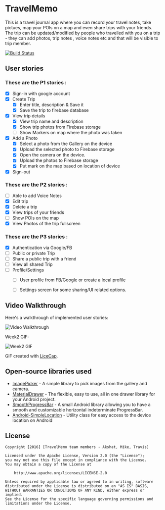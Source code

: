 # TravelMemo

This is a travel journal app where you can record your travel notes, take pictues, map your POIs on a map and even share
trips with your friends. The trip can be updated/modified by people who travelled with you on a trip - they can add photos,
trip notes , voice notes etc and that will be visible to trip member.


[![Build Status](https://travis-ci.org/CodePathGrp10/TravelMemo.svg?branch=master)](https://travis-ci.org/CodePathGrp10/TravelMemo)

## User stories
 

### These are the **P1** stories :
 
 * [X] Sign-in with google account
 * [X] Create Trip 
    * [X] Enter title, description & Save it
    * [X] Save the trip to firebase database
 * [X] View trip details
    * [X] View trip name and description
    * [X] Show trip photos from Firebase storage
    * [ ] Show Markers on map where the photo was taken
 * [X] Add a Photo
    * [X] Select a photo from the Gallery on the device
    * [X] Upload the selected photo to Firebase storage
    * [X] Open the camera on the device.
    * [X] Upload the photos to Firebase storage
    * [X] Put mark on the map based on location of device
 * [X] Sign-out
     
### These are the **P2** stories :
 
 * [ ] Able to add Voice Notes
 * [X] Edit trip
 * [X] Delete a trip
 * [X] View trips of your friends
 * [ ] Show POIs on the map
 * [X] View Photos of the trip fullscreen
     
### These are the **P3** stories :
 
 * [X] Authentication via Google/FB
 * [ ] Public or private Trip
 * [ ] Share a public trip with a friend
 * [ ] View all shared Trip
 * [ ] Profile/Settings
   * [ ] User profile from FB/Google or create a local profile
   * [ ] Settings screen for some sharing/UI related options.



## Video Walkthrough

Here's a walkthrough of implemented user stories:

<img src='http://i.imgur.com/HkloSD6.gif' title='Video Walkthrough' width='' alt='Video Walkthrough' />

Week2 GIF:

<img src='http://i.imgur.com/riRyv8b.gif' title='Week2 GIF'/>

GIF created with [LiceCap](http://www.cockos.com/licecap/).


 ## Open-source libraries used

- [ImagePicker](http://www.materialup.com/posts/imagepicker) - A simple library to pick images from the gallery and camera.
- [MaterialDrawer](https://github.com/mikepenz/MaterialDrawer) - The flexible, easy to use, all in one drawer library for your Android project.
- [SmoothProgressBar](https://github.com/castorflex/SmoothProgressBar) - A small Android library allowing you to have a smooth and customizable horizontal indeterminate ProgressBar.
- [Android-SimpleLocation](https://github.com/delight-im/Android-SimpleLocation) - Utility class for easy access to the device location on Android

## License

    Copyright [2016] [TravelMemo team members - Akshat, Mike, Travis]

    Licensed under the Apache License, Version 2.0 (the "License");
    you may not use this file except in compliance with the License.
    You may obtain a copy of the License at

        http://www.apache.org/licenses/LICENSE-2.0

    Unless required by applicable law or agreed to in writing, software
    distributed under the License is distributed on an "AS IS" BASIS,
    WITHOUT WARRANTIES OR CONDITIONS OF ANY KIND, either express or implied.
    See the License for the specific language governing permissions and
    limitations under the License.